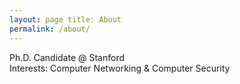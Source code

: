 ```yaml
---
layout: page title: About
permalink: /about/
---
```


Ph.D. Candidate @ Stanford <br/>
Interests: Computer Networking & Computer Security
